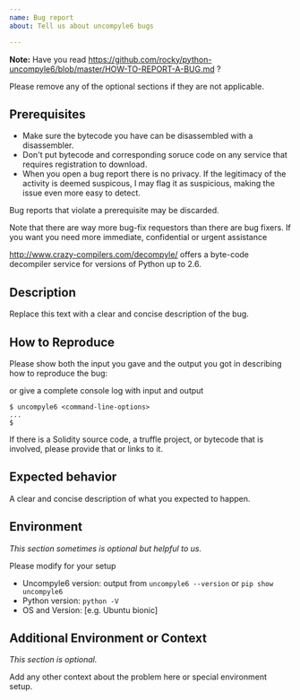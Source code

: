 ```yaml
---
name: Bug report
about: Tell us about uncompyle6 bugs

---
```


__Note:__ Have you read https://github.com/rocky/python-uncompyle6/blob/master/HOW-TO-REPORT-A-BUG.md ?

Please remove any of the optional sections if they are not applicable.

## Prerequisites

* Make sure the bytecode you have can be disassembled with a
  disassembler.
* Don't put bytecode and corresponding soruce code on any service that
  requires registration to download.
* When you open a bug report there is no privacy. If the legitimacy of
  the activity is deemed suspicous, I may flag it as suspicious,
  making the issue even more easy to detect.

Bug reports that violate a prerequisite may be discarded.

Note that there are way more bug-fix requestors than there are bug
fixers. If you want you need more immediate, confidential or urgent
assistance

http://www.crazy-compilers.com/decompyle/ offers a byte-code
decompiler service for versions of Python up to 2.6.

## Description

Replace this text with a clear and concise description of the bug.

## How to Reproduce

Please show both the input you gave and the
output you got in describing how to reproduce the bug:

or give a complete console log with input and output

```console
$ uncompyle6 <command-line-options>
...
$
```

If there is a Solidity source code, a truffle project, or bytecode
that is involved, please provide that or links to it.

## Expected behavior

A clear and concise description of what you expected to happen.

## Environment

_This section sometimes is optional but helpful to us._

Please modify for your setup

- Uncompyle6 version: output from  `uncompyle6 --version` or `pip show uncompyle6`
- Python version: `python -V`
- OS and Version: [e.g. Ubuntu bionic]

## Additional Environment or Context

_This section is optional._

Add any other context about the problem here or special environment setup.
